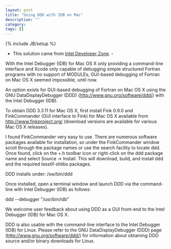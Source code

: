 ```yaml
---
layout: post
title: "Using DDD with IDB on Mac"
description: ""
category: 
tags: []
---
```

{% include JB/setup %}

- This solution came from [Intel Developer Zone](https://software.intel.com/en-us/forums/topic/269052). -

With the Intel Debugger (IDB) for Mac OS X only providing a command-line interface and Xcode only capable of debugging simple structured Fortran programs with no support of MODULEs, GUI-based debugging of Fortran on Mac OS X seemed impossible, until now.

An option exists for GUI-based debugging of Fortran on Mac OS X using the GNU DataDisplayDebugger (DDD) (http://www.gnu.org/software/ddd/) with the Intel Debugger (IDB).

To obtain DDD 3.3.11 for Mac OS X, first install Fink 0.9.0 and FinkCommander (GUI interface to Fink) for Mac OS X available from http://www.finkproject.org/ (download versions are available for various Mac OS X releases).

I found FinkCommander very easy to use. There are numerous software packages available for installation, so under the FinkCommander window scroll through the package names or use the search facility to locate ddd. Once found, click on the +.h toolbar icon or right-click on the ddd package name and select Source -> Install. This will download, build, and install ddd and the required lesstif-shlibs packages.

DDD installs under: /sw/bin/ddd

Once installed, open a terminal window and launch DDD via the command-line with Intel Debugger (IDB) as follows:

ddd --debugger "/usr/bin/idb"

We welcome user feedback about using DDD as a GUI front-end to the Intel Debugger (IDB) for Mac OS X.

DDD is also usable with the command-line interface to the Intel Debugger (IDB) for Linux. Please refer to the GNU DataDisplayDebugger (DDD) page (http://www.gnu.org/software/ddd/) for information about obtaining DDD source and/or binary downloads for Linux.
